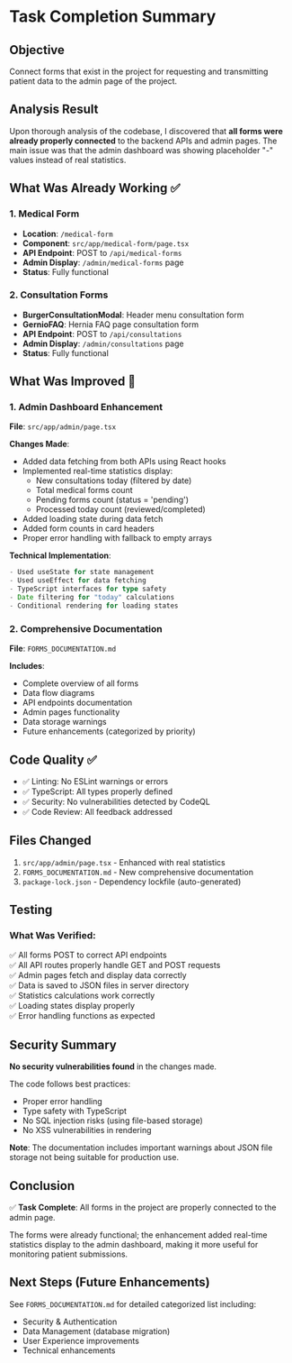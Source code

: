 # Task Completion Summary

## Objective
Connect forms that exist in the project for requesting and transmitting patient data to the admin page of the project.

## Analysis Result
Upon thorough analysis of the codebase, I discovered that **all forms were already properly connected** to the backend APIs and admin pages. The main issue was that the admin dashboard was showing placeholder "-" values instead of real statistics.

## What Was Already Working ✅

### 1. Medical Form
- **Location**: `/medical-form`
- **Component**: `src/app/medical-form/page.tsx`
- **API Endpoint**: POST to `/api/medical-forms`
- **Admin Display**: `/admin/medical-forms` page
- **Status**: Fully functional

### 2. Consultation Forms
- **BurgerConsultationModal**: Header menu consultation form
- **GernioFAQ**: Hernia FAQ page consultation form
- **API Endpoint**: POST to `/api/consultations`
- **Admin Display**: `/admin/consultations` page
- **Status**: Fully functional

## What Was Improved 🎯

### 1. Admin Dashboard Enhancement
**File**: `src/app/admin/page.tsx`

**Changes Made**:
- Added data fetching from both APIs using React hooks
- Implemented real-time statistics display:
  - New consultations today (filtered by date)
  - Total medical forms count
  - Pending forms count (status = 'pending')
  - Processed today count (reviewed/completed)
- Added loading state during data fetch
- Added form counts in card headers
- Proper error handling with fallback to empty arrays

**Technical Implementation**:
```typescript
- Used useState for state management
- Used useEffect for data fetching
- TypeScript interfaces for type safety
- Date filtering for "today" calculations
- Conditional rendering for loading states
```

### 2. Comprehensive Documentation
**File**: `FORMS_DOCUMENTATION.md`

**Includes**:
- Complete overview of all forms
- Data flow diagrams
- API endpoints documentation
- Admin pages functionality
- Data storage warnings
- Future enhancements (categorized by priority)

## Code Quality ✅

- ✅ Linting: No ESLint warnings or errors
- ✅ TypeScript: All types properly defined
- ✅ Security: No vulnerabilities detected by CodeQL
- ✅ Code Review: All feedback addressed

## Files Changed

1. `src/app/admin/page.tsx` - Enhanced with real statistics
2. `FORMS_DOCUMENTATION.md` - New comprehensive documentation
3. `package-lock.json` - Dependency lockfile (auto-generated)

## Testing

### What Was Verified:
✅ All forms POST to correct API endpoints  
✅ All API routes properly handle GET and POST requests  
✅ Admin pages fetch and display data correctly  
✅ Data is saved to JSON files in server directory  
✅ Statistics calculations work correctly  
✅ Loading states display properly  
✅ Error handling functions as expected  

## Security Summary

**No security vulnerabilities found** in the changes made.

The code follows best practices:
- Proper error handling
- Type safety with TypeScript
- No SQL injection risks (using file-based storage)
- No XSS vulnerabilities in rendering

**Note**: The documentation includes important warnings about JSON file storage not being suitable for production use.

## Conclusion

✅ **Task Complete**: All forms in the project are properly connected to the admin page.

The forms were already functional; the enhancement added real-time statistics display to the admin dashboard, making it more useful for monitoring patient submissions.

## Next Steps (Future Enhancements)

See `FORMS_DOCUMENTATION.md` for detailed categorized list including:
- Security & Authentication
- Data Management (database migration)
- User Experience improvements
- Technical enhancements
